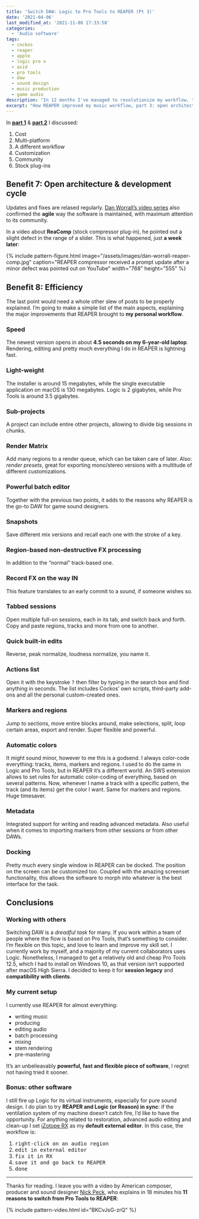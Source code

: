 ```yaml
---
title: 'Switch DAW: Logic to Pro Tools to REAPER (Pt 3)'
date: '2021-04-06'
last_modified_at: '2021-11-08 17:33:58'
categories:
  - 'Audio software'
tags:
  - cockos
  - reaper
  - apple
  - logic pro x
  - avid
  - pro tools
  - daw
  - sound design 
  - music production
  - game audio
description: "In 12 months I've managed to revolutionize my workflow, twice. Here's part 3 of how I migrated DAW, from Logic to Pro Tools, and finally to REAPER."
excerpt: "How REAPER improved my music workflow, part 3: open architecture, development cycle, efficiency."
---
```

In [**part 1**](/blog/daw-from-logic-to-pro-tools-to-reaper-part-1/) & [**part 2**](/blog/daw-from-logic-to-pro-tools-to-reaper-part-2/) I discussed:

1.  Cost
2.  Multi-platform
3.  A different workflow
4.  Customization
5.  Community
6.  Stock plug-ins

## Benefit 7: Open architecture & development cycle

Updates and fixes are relased regularly. [Dan Worrall’s video series](https://youtu.be/3OoVnTO3AB4) also confirmed the **agile** way the software is maintained, with maximum attention to its community.

In a video about **ReaComp** (stock compressor plug-in), he pointed out a slight defect in the range of a slider. This is what happened, just **a week later**:

{% include pattern-figure.html image="/assets/images/dan-worrall-reaper-comp.jpg" caption="REAPER compressor received a prompt update after a minor defect was pointed out on YouTube" width="768" height="555" %}

## Benefit 8: Efficiency

The last point would need a whole other slew of posts to be properly explained. I’m going to make a simple list of the main aspects, explaining the major improvements that REAPER brought to **my personal workflow**.

### Speed

The newest version opens in about **4.5 seconds on my 6-year-old laptop**. Rendering, editing and pretty much everything I do in REAPER is lightning fast.

### Light-weight

The installer is around 15 megabytes, while the single executable application on macOS is 130 megabytes. Logic is 2 gigabytes, while Pro Tools is around 3.5 gigabytes.

### Sub-projects

A project can include entire other projects, allowing to divide big sessions in chunks.

### Render Matrix

Add many regions to a render queue, which can be taken care of later. Also: _render presets_, great for exporting mono/stereo versions with a multitude of different customizations.

### Powerful batch editor

Together with the previous two points, it adds to the reasons why REAPER is the go-to DAW for game sound designers.

### Snapshots

Save different mix versions and recall each one with the stroke of a key.

### Region-based non-destructive FX processing

In addition to the “normal” track-based one.

### Record FX on the way IN

This feature translates to an early commit to a sound, if someone wishes so.

### Tabbed sessions

Open multiple full-on sessions, each in its tab, and switch back and forth. Copy and paste regions, tracks and more from one to another.

### Quick built-in edits

Reverse, peak normalize, loudness normalize, you name it.

### Actions list

Open it with the keystroke <kbd>?</kbd> then filter by typing in the search box and find anything in seconds. The list includes Cockos’ own scripts, third-party add-ons and all the personal custom-created ones.

### Markers and regions

Jump to sections, move entire blocks around, make selections, split, loop certain areas, export and render. Super flexible and powerful.

### Automatic colors

It might sound minor, however to me this is a godsend. I always color-code everything: tracks, items, markers and regions. I used to do the same in Logic and Pro Tools, but in REAPER it’s a different world. An SWS extension allows to set rules for automatic color-coding of everything, based on several patterns. Now, whenever I name a track with a specific pattern, the track (and its items) get the color I want. Same for markers and regions. Huge timesaver.

### Metadata

Integrated support for writing and reading advanced metadata. Also useful when it comes to importing markers from other sessions or from other DAWs.

### Docking

Pretty much every single window in REAPER can be docked. The position on the screen can be customized too. Coupled with the amazing screenset functionality, this allows the software to morph into whatever is the best interface for the task.

## Conclusions

### Working with others

Switching DAW is a _dreadful task_ for many. If you work within a team of people where the flow is based on Pro Tools, that’s something to consider. I’m flexible on this topic, and love to learn and improve my skill set. I currently work by myself, and a majority of my current collaborators uses Logic. Nonetheless, I managed to get a relatively old and cheap Pro Tools 12.5, which I had to install on Windows 10, as that version isn’t supported after macOS High Sierra. I decided to keep it for **session legacy** and **compatibility with clients**.

### My current setup

I currently use REAPER for almost everything:

- writing music
- producing
- editing audio
- batch processing
- mixing
- stem rendering
- pre-mastering

It’s an unbelieavably **powerful, fast and flexible piece of software**, I regret not having tried it sooner.

### Bonus: other software

I still fire up Logic for its virtual instruments, especially for pure sound design. I do plan to try **REAPER and Logic (or Reason) in sync**: if the ventilation system of my machine doesn’t catch fire, I’d like to have the opportunity. For anything related to restoration, advanced audio editing and clean-up I set [iZotope RX](https://www.izotope.com/en/products/rx.html) as my **default external editor**. In this case, the workflow is:

1. <kbd>right-click on an audio region</kbd>
2. <kbd>edit in external editor</kbd>
3. <kbd>fix it in RX</kbd>
4. <kbd>save it and go back to REAPER</kbd>
5. <kbd>done</kbd>

---

Thanks for reading. I leave you with a video by American composer, producer and sound designer [Nick Peck](https://nicolaspeck.com/), who explains in 18 minutes his **11 reasons to switch from Pro Tools to REAPER**:

{% include pattern-video.html id="BKCvJsG-zrQ" %}